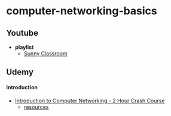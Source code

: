# computer-networking-basics


## Youtube
- **playlist**
  - [Sunny Classroom](https://www.youtube.com/@sunnyclassroom24/playlists)



## Udemy

#### Introduction
- [Introduction to Computer Networking - 2 Hour Crash Course](https://www.udemy.com/course/networkingbasics/)
  - [resources](resources/udemy/networkingbasics/)
